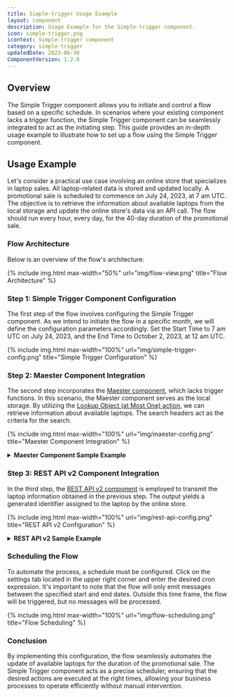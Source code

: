 ```yaml
---
title: Simple-trigger Usage Example
layout: component
description: Usage Example for the Simple-trigger component.
icon: simple-trigger.png
icontext: Simple-trigger component
category: simple-trigger
updatedDate: 2023-06-30
ComponentVersion: 1.2.0
---
```


## Overview

The Simple Trigger component allows you to initiate and control a flow based on a specific schedule. In scenarios where your existing component lacks a trigger function, the Simple Trigger component can be seamlessly integrated to act as the initiating step. This guide provides an in-depth usage example to illustrate how to set up a flow using the Simple Trigger component.

## Usage Example

Let's consider a practical use case involving an online store that specializes in laptop sales. All laptop-related data is stored and updated locally. A promotional sale is scheduled to commence on July 24, 2023, at 7 am UTC. The objective is to retrieve the information about available laptops from the local storage and update the online store's data via an API call. The flow should run every hour, every day, for the 40-day duration of the promotional sale.

### Flow Architecture

Below is an overview of the flow's architecture:

{% include img.html max-width="50%" url="img/flow-view.png" title="Flow Architecture" %}

### Step 1: Simple Trigger Component Configuration

The first step of the flow involves configuring the Simple Trigger component. As we intend to initiate the flow in a specific month, we will define the configuration parameters accordingly. Set the Start Time to 7 am UTC on July 24, 2023, and the End Time to October 2, 2023, at 12 am UTC.

{% include img.html max-width="100%" url="img/simple-trigger-config.png" title="Simple Trigger Configuration" %}

### Step 2: Maester Component Integration

The second step incorporates the [Maester component](/components/maester), which lacks trigger functions. In this scenario, the Maester component serves as the local storage. By utilizing the [Lookup Object (at Most One) action](/components/maester/index#lookup-object-at-most-one), we can retrieve information about available laptops. The search headers act as the criteria for the search.

{% include img.html max-width="100%" url="img/maester-config.png" title="Maester Component Integration" %}

<details close markdown="block"><summary><strong>Maester Component Sample Example</strong></summary>

```json
{
  "data": {
    "name": "Apple MacBook Pro 16",
    "data": {
      "year": 2019,
      "price": 1849.99,
      "CPU model": "Intel Core i9",
      "Hard disk size": "1 TB"
    }
  },
  "maesterObjectId": "9a81dd06-ebcf-4f89-9c77-db59ec03a612",
  "metaHeaders": [],
  "searchHeaders": [
    {
      "key": "store",
      "value": "laptop"
    }
  ]
}
```
</details>

### Step 3: REST API v2 Component Integration

In the third step, the [REST API v2 component](/components/rest-api/) is employed to transmit the laptop information obtained in the previous step. The output yields a generated identifier assigned to the laptop by the online store.

{% include img.html max-width="100%" url="img/rest-api-config.png" title="REST API v2 Configuration" %}

<details close markdown="block"><summary><strong>REST API v2 Sample Example</strong></summary>

```json
{
  "headers": {
    "date": "Mon, 24 Jul 2023 13:02:10 GMT",
    "content-type": "application/json",
    "transfer-encoding": "chunked",
    "connection": "keep-alive",
    "vary": "Origin, Access-Control-Request-Method, Access-Control-Request-Headers",
    "cf-cache-status": "DYNAMIC",
    "report-to": "{\"endpoints\":[{\"url\":\"https:\\/\\/a.nel.cloudflare.com\\/report\\/v3?s=RTkwPGpCofMi8%2BfFFDZ7TjL0uV81axjhjgFOzjP8ULDD4H99vNFtf6QUpvdSgdSo15eTmphx1tAkgLppw9%2F3fe8RPMoGTkab5x3FNxrk2rtFikGpYKtmdZTy1JbrL1AWc4njEg7K\"}],\"group\":\"cf-nel\",\"max_age\":604800}",
    "nel": "{\"success_fraction\":0,\"report_to\":\"cf-nel\",\"max_age\":604800}",
    "server": "cloudflare",
    "cf-ray": "7ebc5b222fad4db6-FRA",
    "content-encoding": "gzip",
    "alt-svc": "h3=\":443\"; ma=86400"
  },
  "body": {
    "id": "ff8081818977cf54018987fe33281161",
    "name": "Apple MacBook Pro 16",
    "createdAt": "2023-07-24T13:02:10.729+00:00",
    "data": {
      "year": 2019,
      "price": 1849.99,
      "CPU model": "Intel Core i9",
      "Hard disk size": "1 TB"
    }
  },
  "statusCode": 200,
  "statusMessage": "OK"
}
```
</details>

### Scheduling the Flow

To automate the process, a schedule must be configured. Click on the settings tab located in the upper right corner and enter the desired cron expression. It's important to note that the flow will only emit messages between the specified start and end dates. Outside this time frame, the flow will be triggered, but no messages will be processed.

{% include img.html max-width="100%" url="img/flow-scheduling.png" title="Flow Scheduling" %}

### Conclusion

By implementing this configuration, the flow seamlessly automates the update of available laptops for the duration of the promotional sale. The Simple Trigger component acts as a precise scheduler, ensuring that the desired actions are executed at the right times, allowing your business processes to operate efficiently without manual intervention.
